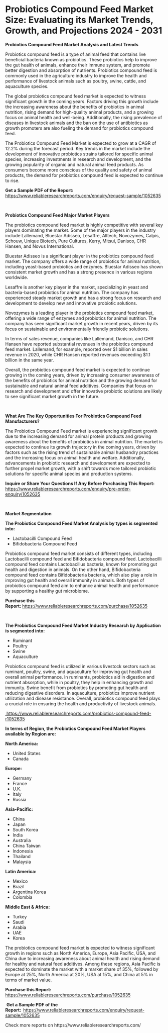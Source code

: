 <p><h1>Probiotics Compound Feed Market Size: Evaluating its Market Trends, Growth, and Projections 2024 - 2031</h1></p><p><strong>Probiotics Compound Feed Market Analysis and Latest Trends</strong></p>
<p><p>Probiotics compound feed is a type of animal feed that contains live beneficial bacteria known as probiotics. These probiotics help to improve the gut health of animals, enhance their immune system, and promote better digestion and absorption of nutrients. Probiotics compound feed is commonly used in the agriculture industry to improve the health and performance of livestock animals such as poultry, swine, cattle, and aquaculture species.</p><p>The global probiotics compound feed market is expected to witness significant growth in the coming years. Factors driving this growth include the increasing awareness about the benefits of probiotics in animal nutrition, rising demand for high-quality animal products, and a growing focus on animal health and well-being. Additionally, the rising prevalence of diseases in livestock animals and the ban on the use of antibiotics as growth promoters are also fueling the demand for probiotics compound feed.</p><p>The Probiotics Compound Feed Market is expected to grow at a CAGR of 12.2% during the forecast period. Key trends in the market include the development of innovative probiotics strains tailored for specific animal species, increasing investments in research and development, and the growing popularity of organic and natural animal feed products. As consumers become more conscious of the quality and safety of animal products, the demand for probiotics compound feed is expected to continue to rise.</p></p>
<p><strong>Get a Sample PDF of the Report:&nbsp;</strong> <a href="https://www.reliableresearchreports.com/enquiry/request-sample/1052635">https://www.reliableresearchreports.com/enquiry/request-sample/1052635</a></p>
<p>&nbsp;</p>
<p><strong>Probiotics Compound Feed Major Market Players</strong></p>
<p><p>The probiotics compound feed market is highly competitive with several key players dominating the market. Some of the major players in the industry include Lallemand, Bluestar Adisseo, Lesaffre, Alltech, Novozymes, Calpis, Schouw, Unique Biotech, Pure Cultures, Kerry, Mitsui, Danisco, CHR Hansen, and Novus International.</p><p>Bluestar Adisseo is a significant player in the probiotics compound feed market. The company offers a wide range of probiotics for animal nutrition, including yeast-based probiotics and enzymes. Bluestar Adisseo has shown consistent market growth and has a strong presence in various regions worldwide.</p><p>Lesaffre is another key player in the market, specializing in yeast and bacteria-based probiotics for animal nutrition. The company has experienced steady market growth and has a strong focus on research and development to develop new and innovative probiotic solutions.</p><p>Novozymes is a leading player in the probiotics compound feed market, offering a wide range of enzymes and probiotics for animal nutrition. The company has seen significant market growth in recent years, driven by its focus on sustainable and environmentally friendly probiotic solutions.</p><p>In terms of sales revenue, companies like Lallemand, Danisco, and CHR Hansen have reported substantial revenues in the probiotics compound feed market. Lallemand, for example, reported over $1 billion in sales revenue in 2020, while CHR Hansen reported revenues exceeding $1.1 billion in the same year.</p><p>Overall, the probiotics compound feed market is expected to continue growing in the coming years, driven by increasing consumer awareness of the benefits of probiotics for animal nutrition and the growing demand for sustainable and natural animal feed additives. Companies that focus on research and development and offer innovative probiotic solutions are likely to see significant market growth in the future.</p></p>
<p>&nbsp;</p>
<p><strong>What Are The Key Opportunities For Probiotics Compound Feed Manufacturers?</strong></p>
<p><p>The Probiotics Compound Feed market is experiencing significant growth due to the increasing demand for animal protein products and growing awareness about the benefits of probiotics in animal nutrition. The market is expected to continue its growth trajectory in the coming years, driven by factors such as the rising trend of sustainable animal husbandry practices and the increasing focus on animal health and welfare. Additionally, advancements in probiotic research and development are expected to further propel market growth, with a shift towards more tailored probiotic solutions for specific animal species and production systems.</p></p>
<p><strong>Inquire or Share Your Questions If Any Before Purchasing This Report:</strong> <a href="https://www.reliableresearchreports.com/enquiry/pre-order-enquiry/1052635">https://www.reliableresearchreports.com/enquiry/pre-order-enquiry/1052635</a></p>
<p>&nbsp;</p>
<p><strong>Market Segmentation</strong></p>
<p><strong>The Probiotics Compound Feed Market Analysis by types is segmented into:</strong></p>
<p><ul><li>Lactobacilli Compound Feed</li><li>Bifidobacteria Compound Feed</li></ul></p>
<p><p>Probiotics compound feed market consists of different types, including Lactobacilli compound feed and Bifidobacteria compound feed. Lactobacilli compound feed contains Lactobacillus bacteria, known for promoting gut health and digestion in animals. On the other hand, Bifidobacteria compound feed contains Bifidobacteria bacteria, which also play a role in improving gut health and overall immunity in animals. Both types of probiotics compound feed aim to enhance animal health and performance by supporting a healthy gut microbiome.</p></p>
<p><strong>Purchase this Report:&nbsp;</strong><a href="https://www.reliableresearchreports.com/purchase/1052635">https://www.reliableresearchreports.com/purchase/1052635</a></p>
<p>&nbsp;</p>
<p><strong>The Probiotics Compound Feed Market Industry Research by Application is segmented into:</strong></p>
<p><ul><li>Ruminant</li><li>Poultry</li><li>Swine</li><li>Aquaculture</li></ul></p>
<p><p>Probiotics compound feed is utilized in various livestock sectors such as ruminant, poultry, swine, and aquaculture for improving gut health and overall animal performance. In ruminants, probiotics aid in digestion and nutrient absorption, while in poultry, they help in enhancing growth and immunity. Swine benefit from probiotics by promoting gut health and reducing digestive disorders. In aquaculture, probiotics improve nutrient utilization and disease resistance. Overall, probiotics compound feed plays a crucial role in ensuring the health and productivity of livestock animals.</p></p>
<p><a href="https://www.reliableresearchreports.com/probiotics-compound-feed-r1052635">&nbsp;https://www.reliableresearchreports.com/probiotics-compound-feed-r1052635</a></p>
<p><strong>In terms of Region, the Probiotics Compound Feed Market Players available by Region are:</strong></p>
<p>
    <p> <strong> North America: </strong>
        <ul>
            <li>United States</li>
            <li>Canada</li>
        </ul>
        </p> 
    <p> <strong> Europe: </strong>
        <ul>
            <li>Germany</li>
            <li>France</li>
            <li>U.K.</li>
            <li>Italy</li>
            <li>Russia</li>
        </ul>
        </p> 
    <p> <strong> Asia-Pacific: </strong>
        <ul>
            <li>China</li>
            <li>Japan</li>
            <li>South Korea</li>
            <li>India</li>
            <li>Australia</li>
            <li>China Taiwan</li>
            <li>Indonesia</li>
            <li>Thailand</li>
            <li>Malaysia</li>
        </ul>
        </p> 
    <p> <strong> Latin America: </strong>
        <ul>
            <li>Mexico</li>
            <li>Brazil</li>
            <li>Argentina Korea</li>
            <li>Colombia</li>
        </ul>
        </p> 
    <p> <strong> Middle East & Africa: </strong>
        <ul>
            <li>Turkey</li>
            <li>Saudi</li>
            <li>Arabia</li>
            <li>UAE</li>
            <li>Korea</li>
        </ul>
    </p>
    </p>
<p><p>The probiotics compound feed market is expected to witness significant growth in regions such as North America, Europe, Asia Pacific, USA, and China due to increasing awareness about animal health and rising demand for healthy and natural feed additives. Among these regions, Asia Pacific is expected to dominate the market with a market share of 35%, followed by Europe at 25%, North America at 20%, USA at 15%, and China at 5% in terms of market value.</p></p>
<p><strong>Purchase this Report: </strong><a href="https://www.reliableresearchreports.com/purchase/1052635">https://www.reliableresearchreports.com/purchase/1052635</a></p>
<p>&nbsp;<strong>Get a Sample PDF of the Report:&nbsp;&nbsp;</strong><a href="https://www.reliableresearchreports.com/enquiry/request-sample/1052635">https://www.reliableresearchreports.com/enquiry/request-sample/1052635</a></p>
<p><strong></strong></p>
<p>Check more reports on https://www.reliableresearchreports.com/</p>